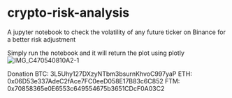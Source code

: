 # crypto-risk-analysis
A jupyter notebook to check the volatility of any future ticker on Binance for a better risk adjustment

Simply run the notebook and it will return the plot using plotly
![IMG_C470540810A2-1](https://user-images.githubusercontent.com/103450613/174138400-4f025cbd-823c-45e8-8a67-f56b4f85be06.JPEG)

Donation
BTC: 3L5Uhy127DXzyNTbm3bsurnKhvoC997yaP
ETH: 0x06D53e337AdeC2fAce7FC0eeD058E17B83c6C852
FTM: 0x70858365e0E6553c649554675b3651CDcF0A03C2
